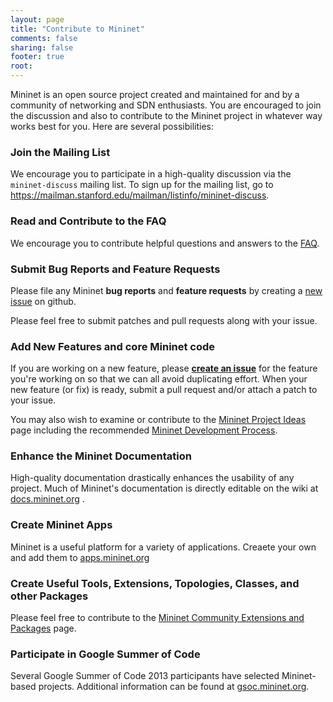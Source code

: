 ```yaml
---
layout: page
title: "Contribute to Mininet"
comments: false
sharing: false
footer: true
root:
---
```


Mininet is an open source project created and maintained for and by a community of networking and SDN enthusiasts. You are encouraged to join the discussion and also to contribute to the Mininet project in whatever way works best for you. Here are several possibilities:

### Join the Mailing List

We encourage you to participate in a high-quality discussion via the
`mininet-discuss` mailing list. To sign up for the mailing list, go to <https://mailman.stanford.edu/mailman/listinfo/mininet-discuss>.

### Read and Contribute to the FAQ

We encourage you to contribute helpful questions and answers to the [FAQ](https://github.com/mininet/mininet/wiki/FAQ).

### Submit Bug Reports and Feature Requests

Please file any Mininet **bug reports** and **feature requests** by creating a [new issue](https://github.com/mininet/mininet/issues) on github. 

Please feel free to submit patches and pull requests along with your issue.

### Add New Features and core Mininet code

If you are working on a new feature, please **[create an issue](https://github.com/mininet/mininet/issues)** for the feature you're working on so that we can all avoid duplicating effort. When your new feature (or fix) is ready, submit a pull request and/or attach a patch to your issue.

You may also wish to examine or contribute to the [Mininet Project Ideas](https://github.com/mininet/mininet/wiki/Ideas) page including the recommended [Mininet Development Process](https://github.com/mininet/mininet/wiki/Ideas#mininet-development-process).

###  Enhance the Mininet Documentation

High-quality documentation drastically enhances the usability of any project. Much of Mininet's documentation is directly editable on the wiki at [docs.mininet.org](docs) .

### Create Mininet Apps

Mininet is a useful platform for a variety of applications. Creaete your own and add them to 
[apps.mininet.org](apps)

### Create Useful Tools, Extensions, Topologies, Classes, and other Packages
 
Please feel free to contribute to the [Mininet Community Extensions and Packages](https://github.com/mininet/mininet/wiki/Mininet-Community-Extensions-and-Packages) page.

### Participate in Google Summer of Code

Several Google Summer of Code 2013 participants have selected Mininet-based projects. Additional information can be found at [gsoc.mininet.org](/gsoc).
